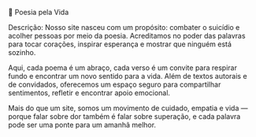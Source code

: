 🌻 Poesia pela Vida

Descrição:
Nosso site nasceu com um propósito: combater o suicídio e acolher pessoas por meio da poesia. Acreditamos no poder das palavras para tocar corações, inspirar esperança e mostrar que ninguém está sozinho.

Aqui, cada poema é um abraço, cada verso é um convite para respirar fundo e encontrar um novo sentido para a vida. Além de textos autorais e de convidados, oferecemos um espaço seguro para compartilhar sentimentos, refletir e encontrar apoio emocional.

Mais do que um site, somos um movimento de cuidado, empatia e vida — porque falar sobre dor também é falar sobre superação, e cada palavra pode ser uma ponte para um amanhã melhor.

